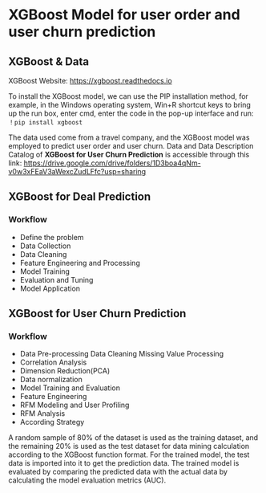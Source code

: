 # XGBoost Model for user order and user churn prediction

## XGBoost & Data

XGBoost Website: https://xgboost.readthedocs.io

To install the XGBoost model, we can use the PIP installation method, for example, in the Windows operating system, Win+R shortcut keys to bring up the run box, enter cmd, enter the code in the pop-up interface and run: `！pip install xgboost`

The data used come from a travel company, and the XGBoost model was employed to predict user order and user churn.
Data and Data Description Catalog of **XGBoost for User Churn Prediction** is accessible through this link: https://drive.google.com/drive/folders/1D3boa4qNm-v0w3xFEaV3aWexcZudLFfc?usp=sharing


## XGBoost for Deal Prediction 
### Workflow
- Define the problem
- Data Collection
- Data Cleaning
- Feature Engineering and Processing
- Model Training
- Evaluation and Tuning
- Model Application 

## XGBoost for User Churn Prediction 
### Workflow
- Data Pre-processing
Data Cleaning
Missing Value Processing
- Correlation Analysis
- Dimension Reduction(PCA)
- Data normalization
- Model Training and Evaluation
- Feature Engineering 
- RFM Modeling and User Profiling
- RFM Analysis
- According Strategy

A random sample of 80% of the dataset is used as the training dataset, and the remaining 20% is used as the test dataset for data mining calculation according to the XGBoost function format. For the trained model, the test data is imported into it to get the prediction data. The trained model is evaluated by comparing the predicted data with the actual data by calculating the model evaluation metrics (AUC).




